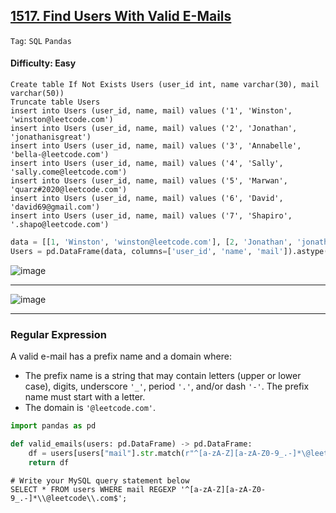 ## [1517. Find Users With Valid E-Mails](https://leetcode.com/problems/find-users-with-valid-e-mails/)

```Tag```: ```SQL``` ```Pandas```

#### Difficulty: Easy

```MySQL
Create table If Not Exists Users (user_id int, name varchar(30), mail varchar(50))
Truncate table Users
insert into Users (user_id, name, mail) values ('1', 'Winston', 'winston@leetcode.com')
insert into Users (user_id, name, mail) values ('2', 'Jonathan', 'jonathanisgreat')
insert into Users (user_id, name, mail) values ('3', 'Annabelle', 'bella-@leetcode.com')
insert into Users (user_id, name, mail) values ('4', 'Sally', 'sally.come@leetcode.com')
insert into Users (user_id, name, mail) values ('5', 'Marwan', 'quarz#2020@leetcode.com')
insert into Users (user_id, name, mail) values ('6', 'David', 'david69@gmail.com')
insert into Users (user_id, name, mail) values ('7', 'Shapiro', '.shapo@leetcode.com')
```

```Python
data = [[1, 'Winston', 'winston@leetcode.com'], [2, 'Jonathan', 'jonathanisgreat'], [3, 'Annabelle', 'bella-@leetcode.com'], [4, 'Sally', 'sally.come@leetcode.com'], [5, 'Marwan', 'quarz#2020@leetcode.com'], [6, 'David', 'david69@gmail.com'], [7, 'Shapiro', '.shapo@leetcode.com']]
Users = pd.DataFrame(data, columns=['user_id', 'name', 'mail']).astype({'user_id':'int64', 'name':'object', 'mail':'object'})
```

![image](https://github.com/quananhle/Python/assets/35042430/e71451bc-d471-47c9-a039-04e571c76012)

---

![image](https://github.com/quananhle/Python/assets/35042430/6ca456cc-4318-43f6-a108-671ee2eac982)

---

### Regular Expression

A valid e-mail has a prefix name and a domain where:

- The prefix name is a string that may contain letters (upper or lower case), digits, underscore ```'_'```, period ```'.'```, and/or dash ```'-'```. The prefix name must start with a letter.
- The domain is ```'@leetcode.com'```.

```Python
import pandas as pd

def valid_emails(users: pd.DataFrame) -> pd.DataFrame:
    df = users[users["mail"].str.match(r"^[a-zA-Z][a-zA-Z0-9_.-]*\@leetcode\.com$")]
    return df
```

```MySQL
# Write your MySQL query statement below
SELECT * FROM users WHERE mail REGEXP '^[a-zA-Z][a-zA-Z0-9_.-]*\\@leetcode\\.com$';
```
